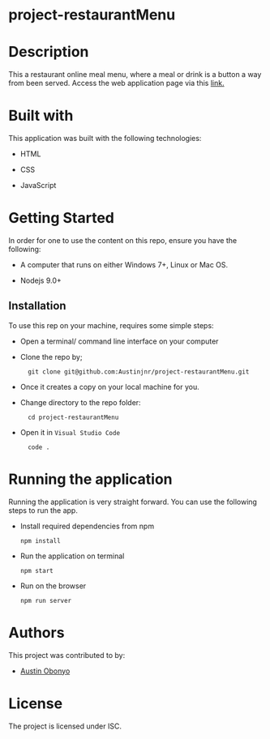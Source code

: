 # project-restaurantMenu

# Description
This a restaurant online meal menu, where a meal or drink is a button a way from been served. 
Access the web application page via this <a href ="https://austinjnr.github.io/project-restaurantMenu/">link.</a>

# Built with 
This application was built with the following technologies:

- HTML

- CSS

- JavaScript


# Getting Started 
In order for one to use the content on this repo, ensure you have the following:

- A computer that runs on either Windows 7+, Linux or Mac OS.

- Nodejs 9.0+

## Installation 
To use this rep on your machine, requires some simple steps:
- Open a terminal/ command line interface on your computer
- Clone the repo by;

        git clone git@github.com:Austinjnr/project-restaurantMenu.git

- Once it creates a copy on your local machine for you.
- Change directory to the repo folder:

        cd project-restaurantMenu

- Open it in ``Visual Studio Code``

        code .

# Running the application
Running the application is very straight forward. You can use the following steps to run the app.

- Install required dependencies from npm

      npm install

- Run the application on terminal

      npm start

- Run on the browser

      npm run server

# Authors
This project was contributed to by:
- [Austin Obonyo](https://github.com/Austinjnr)

# License
The project is licensed under ISC.